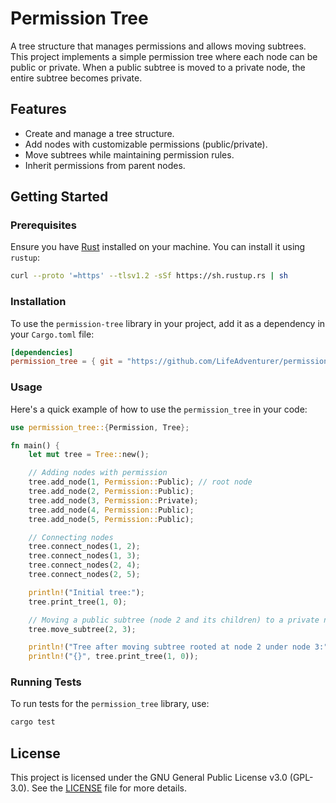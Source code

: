 # Permission Tree

A tree structure that manages permissions and allows moving subtrees. This project implements a simple permission tree where each node can be public or private. When a public subtree is moved to a private node, the entire subtree becomes private.

## Features

- Create and manage a tree structure.
- Add nodes with customizable permissions (public/private).
- Move subtrees while maintaining permission rules.
- Inherit permissions from parent nodes.

## Getting Started

### Prerequisites

Ensure you have [Rust](https://www.rust-lang.org/) installed on your machine. You can install it using `rustup`:

```sh
curl --proto '=https' --tlsv1.2 -sSf https://sh.rustup.rs | sh
```

### Installation

To use the `permission-tree` library in your project, add it as a dependency in your `Cargo.toml` file:

```toml
[dependencies]
permission_tree = { git = "https://github.com/LifeAdventurer/permission-tree.git" }
```

### Usage

Here's a quick example of how to use the `permission_tree` in your code:

```rs
use permission_tree::{Permission, Tree};

fn main() {
    let mut tree = Tree::new();

    // Adding nodes with permission
    tree.add_node(1, Permission::Public); // root node
    tree.add_node(2, Permission::Public);
    tree.add_node(3, Permission::Private);
    tree.add_node(4, Permission::Public);
    tree.add_node(5, Permission::Public);

    // Connecting nodes
    tree.connect_nodes(1, 2);
    tree.connect_nodes(1, 3);
    tree.connect_nodes(2, 4);
    tree.connect_nodes(2, 5);

    println!("Initial tree:");
    tree.print_tree(1, 0);

    // Moving a public subtree (node 2 and its children) to a private node (node 3))
    tree.move_subtree(2, 3);

    println!("Tree after moving subtree rooted at node 2 under node 3:");
    println!("{}", tree.print_tree(1, 0));
```

### Running Tests

To run tests for the `permission_tree` library, use:

```sh
cargo test
```

## License

This project is licensed under the GNU General Public License v3.0 (GPL-3.0). See the [LICENSE](./LICENSE) file for more details.
